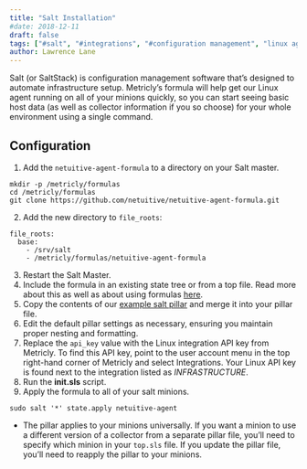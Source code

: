 ```yaml
---
title: "Salt Installation"
#date: 2018-12-11
draft: false
tags: ["#salt", "#integrations", "#configuration management", "linux agent"]
author: Lawrence Lane
---
```


Salt (or SaltStack) is configuration management software that’s designed to automate infrastructure setup. Metricly’s formula will help get our Linux agent running on all of your minions quickly, so you can start seeing basic host data (as well as collector information if you so choose) for your whole environment using a single command.

## Configuration
1. Add the `netuitive-agent-formula` to a directory on your Salt master.  
```
mkdir -p /metricly/formulas
cd /metricly/formulas
git clone https://github.com/netuitive/netuitive-agent-formula.git
```
2. Add the new directory to `file_roots`:

 ```
 file_roots:
   base:
     - /srv/salt
     - /metricly/formulas/netuitive-agent-formula
 ```

3. Restart the Salt Master.
4. Include the formula in an existing state tree or from a top file. Read more about this as well as about using formulas [here](https://docs.saltstack.com/en/latest/topics/development/conventions/formulas.html#usage).
5. Copy the contents of our [example salt pillar](https://github.com/netuitive/netuitive-agent-formula/blob/master/pillar.example) and merge it into your pillar file.
6. Edit the default pillar settings as necessary, ensuring you maintain proper nesting and formatting.
7. Replace the `api_key` value with the Linux integration API key from Metricly. To find this API key, point to the user account menu in the top right-hand corner of Metricly and select Integrations. Your Linux API key is found next to the integration listed as _INFRASTRUCTURE_.
8. Run the **init.sls** script.
9. Apply the formula to all of your salt minions.  
```
sudo salt '*' state.apply netuitive-agent
```
 - The pillar applies to your minions universally. If you want a minion to use a different version of a collector from a separate pillar file, you’ll need to specify which minion in your `top.sls` file. If you update the pillar file, you’ll need to reapply the pillar to your minions.
